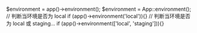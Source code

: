 $environment = app()->environment();
$environment = App::environment();
// 判断当环境是否为 local
if (app()->environment('local')){}
// 判断当环境是否为 local 或 staging...
if (app()->environment(['local', 'staging'])){}